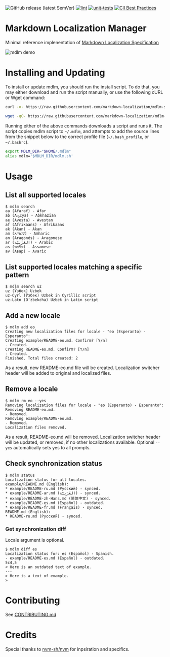 ![GitHub release (latest SemVer)](https://img.shields.io/github/v/release/markdown-localization/mdlm-sh)
[![lint](https://github.com/markdown-localization/mdlm-sh/workflows/lint/badge.svg)](https://github.com/markdown-localization/mdlm-sh/actions?query=workflow:lint)
[![unit-tests](https://github.com/voitau/mdlm-sh/workflows/unit-tests/badge.svg)](https://github.com/markdown-localization/mdlm-sh/actions?query=workflow:unit-tests)
[![CII Best Practices](https://bestpractices.coreinfrastructure.org/projects/3814/badge)](https://bestpractices.coreinfrastructure.org/projects/3814)

# Markdown Localization Manager

Minimal reference implenentation of [Markdown Localization Specification](https://github.com/markdown-localization/mdlm-spec)

![mdlm demo](https://raw.githubusercontent.com/markdown-localization/mdlm-sh/assets/mdlm-demo.gif)

# Installing and Updating

To install or update mdlm, you should run the install script. To do that, you may either download and run the script manually, or use the following cURL or Wget command:
```sh
curl -o- https://raw.githubusercontent.com/markdown-localization/mdlm-sh/v0.0.16/install.sh | bash
```
```sh
wget -qO- https://raw.githubusercontent.com/markdown-localization/mdlm-sh/v0.0.16/install.sh | bash
```
Running either of the above commands downloads a script and runs it. The script copies mdlm script to `~/.mdlm`, and attempts to add the source lines from the snippet below to the correct profile file (`~/.bash_profile`, or `~/.bashrc`).

```sh
export MDLM_DIR="$HOME/.mdlm"
alias mdlm='$MDLM_DIR/mdlm.sh'
```

# Usage

## List all supported locales

```
$ mdlm search
aa (Afaraf) - Afar
ab (Аҧсуа) - Abkhazian
ae (Avesta) - Avestan
af (Afrikaans) - Afrikaans
ak (Akan) - Akan
am (አማርኛ) - Amharic
an (Aragonés) - Aragonese
ar (العَرَبِيَّة) - Arabic
as (অসমীয়া) - Assamese
av (Авар) - Avaric
```

## List supported locales matching a specific pattern

```
$ mdlm search uz
uz (Ўзбек) Uzbek
uz-Cyrl (Ўзбек) Uzbek in Cyrillic script
uz-Latn (O‘zbekcha) Uzbek in Latin script
```

## Add a new locale

```
$ mdlm add eo
Creating new localization files for locale - "eo (Esperanto) - Esperanto":
Creating example/README-eo.md. Confirm? [Y/n] 
- Created.
Creating README-eo.md. Confirm? [Y/n] 
- Created.
Finished. Total files created: 2
```

As a result, new README-eo.md file will be created. Localization switcher header will be added to original and localized files.

## Remove a locale

```
$ mdlm rm eo --yes
Removing localization files for locale - "eo (Esperanto) - Esperanto":
Removing README-eo.md.
- Removed.
Removing example/README-eo.md.
- Removed.
Localization files removed.
```

As a result, README-eo.md will be removed. Localization switcher header will be updated, or removed, if no other localizations available. Optional `--yes` automatically sets yes to all prompts. 

## Check synchronization status

```
$ mdlm status
Localization status for all locales.
example/README.md (English):
* example/README-ru.md (Русский) - synced.
* example/README-ar.md (العَرَبِيَّة) - synced.
* example/README-zh-Hans.md (简体中文) - synced.
* example/README-es.md (Español) - outdated.
* example/README-fr.md (Français) - synced.
README.md (English):
* README-ru.md (Русский) - synced.
```

### Get synchronization diff

Locale argument is optional.
```
$ mdlm diff es
Localization status for: es (Español) - Spanish.
- example/README-es.md (Español) - outdated.
5c4,5
< Here is an outdated text of example.
---
> Here is a text of example.
> 
```

# Contributing

See [CONTRIBUTING.md](CONTRIBUTING.md)

# Credits

Special thanks to [nvm-sh/nvm](https://github.com/nvm-sh/nvm) for inpsiration and specifics.